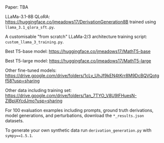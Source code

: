Paper: TBA

LLaMa-3.1-8B QLoRA: https://huggingface.co/jmeadows17/DerivationGeneration8B trained using ```llama_3.1_qlora_sft.py```.

A customisable "from scratch" LLaMa-2/3 architecture training script: ```custom_llama_3_training.py```. 

Best T5-base model: https://huggingface.co/jmeadows17/MathT5-base

Best T5-large model: https://huggingface.co/jmeadows17/MathT5-large

Other fine-tuned models: https://drive.google.com/drive/folders/1cLy_UhJf9kEN4tKrr8M9DcBQVQotgf58?usp=sharing

Other data including training set: https://drive.google.com/drive/folders/1an_7TYO_V8U9lFHuesN-ZIBplAYcdJmo?usp=sharing

For 100 evaluation examples including prompts, ground truth derivations, model generations, and perturbations, download the ```*_results.json``` datasets.

To generate your own synthetic data run ```derivation_generation.py``` with ```sympy==1.5.1```. 

